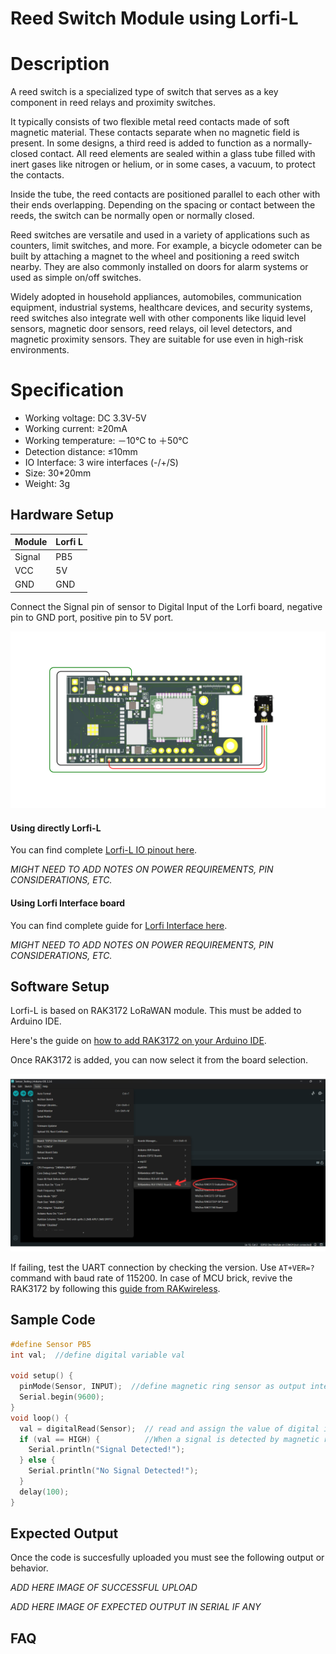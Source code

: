 # Reed Switch Module using Lorfi-L

# Description

A reed switch is a specialized type of switch that serves as a key component in reed relays and proximity switches.

It typically consists of two flexible metal reed contacts made of soft magnetic material. These contacts separate when no magnetic field is present. In some designs, a third reed is added to function as a normally-closed contact. All reed elements are sealed within a glass tube filled with inert gases like nitrogen or helium, or in some cases, a vacuum, to protect the contacts.

Inside the tube, the reed contacts are positioned parallel to each other with their ends overlapping. Depending on the spacing or contact between the reeds, the switch can be normally open or normally closed.

Reed switches are versatile and used in a variety of applications such as counters, limit switches, and more. For example, a bicycle odometer can be built by attaching a magnet to the wheel and positioning a reed switch nearby. They are also commonly installed on doors for alarm systems or used as simple on/off switches.

Widely adopted in household appliances, automobiles, communication equipment, industrial systems, healthcare devices, and security systems, reed switches also integrate well with other components like liquid level sensors, magnetic door sensors, reed relays, oil level detectors, and magnetic proximity sensors. They are suitable for use even in high-risk environments.


# Specification

- Working voltage: DC 3.3V-5V
- Working current: ≥20mA
- Working temperature: －10℃ to ＋50℃
- Detection distance: ≤10mm
- IO Interface: 3 wire interfaces (-/+/S)
- Size: 30*20mm
- Weight: 3g


## Hardware Setup

|     Module    |   Lorfi L   |
|---------------|-------------|
| Signal        | PB5         |
| VCC           | 5V          |
| GND           | GND         |

Connect the Signal pin of sensor to Digital Input of the Lorfi board, negative pin to GND port, positive pin to 5V port.

![Reed Switch Module](\assets\Images\LORFI_Components\Lorfi-L_Modules\10.png)

#### Using directly Lorfi-L

You can find complete <a href="/docs/Hardware_Guide.html">Lorfi-L IO pinout here</a>.

*MIGHT NEED TO ADD NOTES ON POWER REQUIREMENTS, PIN CONSIDERATIONS, ETC.*

#### Using Lorfi Interface board

You can find complete guide for <a href="/docs/Hardware_Guide.html">Lorfi Interface here</a>.

*MIGHT NEED TO ADD NOTES ON POWER REQUIREMENTS, PIN CONSIDERATIONS, ETC.*

## Software Setup

Lorfi-L is based on RAK3172 LoRaWAN module. This must be added to Arduino IDE.

Here's the guide on <a href="/docs/Software_Guide.html">how to add RAK3172 on your Arduino IDE</a>.

Once RAK3172 is added, you can now select it from the board selection.

![Software Guide 4](\assets\Images\LORFI_Components\Software-Guide_Images\Software_Guide4.png)

If failing, test the UART connection by checking the version. Use `AT+VER=?` command with baud rate of 115200. In case of MCU brick, revive the RAK3172 by following this [guide from RAKwireless](https://learn.rakwireless.com/hc/en-us/articles/26687606549911-How-To-Guide-STM32CubeProgrammer-for-RAK-Modules).

## **Sample Code**
```c
#define Sensor PB5
int val;  //define digital variable val

void setup() {
  pinMode(Sensor, INPUT);  //define magnetic ring sensor as output interface
  Serial.begin(9600);
}
void loop() {
  val = digitalRead(Sensor);  // read and assign the value of digital interface 3 to val
  if (val == HIGH) {          //When a signal is detected by magnetic ring sensor, LED will flash
    Serial.println("Signal Detected!");
  } else {
    Serial.println("No Signal Detected!");
  }
  delay(100);
}
```

## Expected Output

Once the code is succesfully uploaded you must see the following output or behavior.

*ADD HERE IMAGE OF SUCCESSFUL UPLOAD*

*ADD HERE IMAGE OF EXPECTED OUTPUT IN SERIAL IF ANY*

## FAQ
